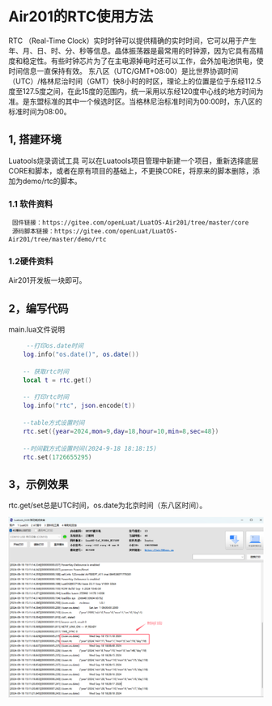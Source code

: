 # Air201的RTC使用方法
  RTC （Real-Time Clock）实时时钟可以提供精确的实时时间，它可以用于产生年、月、日、时、分、秒等信息。晶体振荡器是最常用的时钟源，因为它具有高精度和稳定性。有些时钟芯片为了在主电源掉电时还可以工作，会外加电池供电，使时间信息一直保持有效。
  东八区（UTC/GMT+08:00）是比世界协调时间（UTC）/格林尼治时间（GMT）快8小时的时区，理论上的位置是位于东经112.5度至127.5度之间，在此15度的范围内，统一采用以东经120度中心线的地方时间为准。是东盟标准的其中一个候选时区。当格林尼治标准时间为00:00时，东八区的标准时间为08:00。

## 1, 搭建环境 

  Luatools烧录调试工具
  可以在Luatools项目管理中新建一个项目，重新选择底层CORE和脚本，或者在原有项目的基础上，不更换CORE，将原来的脚本删除，添加为demo/rtc的脚本。
### 1.1 软件资料
     固件链接：https://gitee.com/openLuat/LuatOS-Air201/tree/master/core
     源码脚本链接：https://gitee.com/openLuat/LuatOS-Air201/tree/master/demo/rtc
### 1.2硬件资料
  Air201开发板一块即可。
## 2，编写代码
main.lua文件说明
```Lua
     --打印os.date时间
    log.info("os.date()", os.date()) 
     
    -- 获取rtc时间     
    local t = rtc.get()   
    
    -- 打印rtc时间                   
    log.info("rtc", json.encode(t))          

    --table方式设置时间
    rtc.set({year=2024,mon=9,day=18,hour=10,min=8,sec=48})
    
    --时间戳方式设置时间(2024-9-18 18:18:15)
    rtc.set(1726655295)    
```

## 3，示例效果
  rtc.get/set总是UTC时间，os.date为北京时间（东八区时间）。
  
  ![image](image/rtc_1.png) 
  
